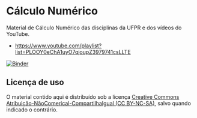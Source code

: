 # Cálculo Numérico

Material de Cálculo Numérico das disciplinas da UFPR e dos vídeos do YouTube.

- https://www.youtube.com/playlist?list=PLOOY0eChA1uyO7qjoupZ3979741csLLTE

[![Binder](https://mybinder.org/badge_logo.svg)](https://mybinder.org/v2/gh/abelsiqueira/calculo-numerico-em-julia/main)

## Licença de uso

O material contido aqui é distribuído sob a licença [Creative Commons Atribuição-NãoComerical-CompartilhaIgual (CC BY-NC-SA)](https://creativecommons.org/licenses/by-nc-sa/4.0), salvo quando indicado o contrário.
